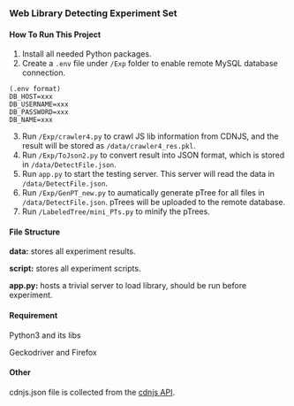 ### Web Library Detecting Experiment Set


#### How To Run This Project

1. Install all needed Python packages.
2. Create a `.env` file under `/Exp` folder to enable remote MySQL database connection.
```
(.env format)
DB_HOST=xxx
DB_USERNAME=xxx
DB_PASSWORD=xxx
DB_NAME=xxx
```
3. Run `/Exp/crawler4.py` to crawl JS lib information from CDNJS, and the result will be stored as `/data/crawler4_res.pkl`.
4. Run `/Exp/ToJson2.py` to convert result into JSON format, which is stored in `/data/DetectFile.json`.
5. Run `app.py` to start the testing server. This server will read the data in `/data/DetectFile.json`.
6. Run `/Exp/GenPT_new.py` to aumatically generate pTree for all files in `/data/DetectFile.json`. pTrees will be uploaded to the remote database.
7. Run `/LabeledTree/mini_PTs.py` to minify the pTrees.


#### File Structure

**data:** stores all experiment results.

**script:** stores all experiment scripts.

**app.py:** hosts a trivial server to load library, should be run before experiment.



#### Requirement

Python3 and its libs

Geckodriver and Firefox



#### Other

cdnjs.json file is collected from the [cdnjs API](https://cdnjs.com/api).